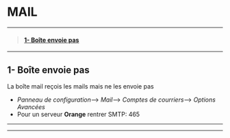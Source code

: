 # **MAIL**
____
>#### [1- Boîte envoie pas]()


_____

## **1- Boîte envoie pas**
La boîte mail reçois les mails mais ne les envoie pas
- _Panneau de configuration_--> _Mail_--> _Comptes de courriers_--> _Options Avancées_
- Pour un serveur **Orange** rentrer SMTP: 465
____
____
